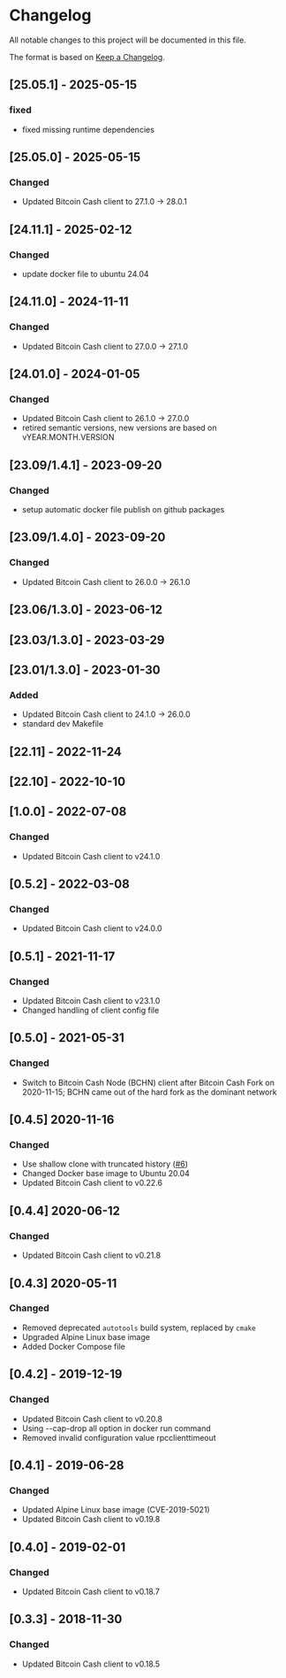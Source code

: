 # Changelog
All notable changes to this project will be documented in this file.

The format is based on [Keep a Changelog](https://keepachangelog.com/en/1.0.0/).

## [25.05.1] - 2025-05-15
### fixed
- fixed missing runtime dependencies

## [25.05.0] - 2025-05-15
### Changed
- Updated Bitcoin Cash client to 27.1.0 -> 28.0.1

## [24.11.1] - 2025-02-12
### Changed
- update docker file to ubuntu 24.04

## [24.11.0] - 2024-11-11
### Changed
- Updated Bitcoin Cash client to 27.0.0 -> 27.1.0

## [24.01.0] - 2024-01-05
### Changed
- Updated Bitcoin Cash client to 26.1.0 -> 27.0.0
- retired semantic versions, new versions are based on vYEAR.MONTH.VERSION


## [23.09/1.4.1] - 2023-09-20
### Changed
- setup automatic docker file publish on github packages

## [23.09/1.4.0] - 2023-09-20
### Changed
- Updated Bitcoin Cash client to 26.0.0 -> 26.1.0

## [23.06/1.3.0] - 2023-06-12

## [23.03/1.3.0] - 2023-03-29

## [23.01/1.3.0] - 2023-01-30
### Added
- Updated Bitcoin Cash client to 24.1.0 -> 26.0.0
- standard dev Makefile

## [22.11] - 2022-11-24

## [22.10] - 2022-10-10

## [1.0.0] - 2022-07-08
### Changed
- Updated Bitcoin Cash client to v24.1.0

## [0.5.2] - 2022-03-08
### Changed
- Updated Bitcoin Cash client to v24.0.0

## [0.5.1] - 2021-11-17
### Changed
- Updated Bitcoin Cash client to v23.1.0
- Changed handling of client config file

## [0.5.0] - 2021-05-31
### Changed
- Switch to Bitcoin Cash Node (BCHN) client after Bitcoin Cash Fork
  on 2020-11-15; BCHN came out of the hard fork as the dominant network

## [0.4.5] 2020-11-16
### Changed
- Use shallow clone with truncated history ([#6](https://github.com/graphsense/btc-client/issues/6))
- Changed Docker base image to Ubuntu 20.04
- Updated Bitcoin Cash client to v0.22.6

## [0.4.4] 2020-06-12
### Changed
- Updated Bitcoin Cash client to v0.21.8

## [0.4.3] 2020-05-11
### Changed
- Removed deprecated `autotools` build system, replaced by `cmake`
- Upgraded Alpine Linux base image
- Added Docker Compose file

## [0.4.2] - 2019-12-19
### Changed
- Updated Bitcoin Cash client to v0.20.8
- Using --cap-drop all option in docker run command
- Removed invalid configuration value rpcclienttimeout

## [0.4.1] - 2019-06-28
### Changed
- Updated Alpine Linux base image (CVE-2019-5021)
- Updated Bitcoin Cash client to v0.19.8

## [0.4.0] - 2019-02-01
### Changed
- Updated Bitcoin Cash client to v0.18.7

## [0.3.3] - 2018-11-30
### Changed
- Updated Bitcoin Cash client to v0.18.5
